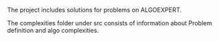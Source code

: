 The project includes solutions for problems on ALGOEXPERT.

The complexities folder under src consists of information about Problem definition and algo complexities.